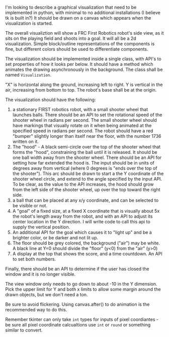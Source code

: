 I'm looking to describe a graphical visualization that need to be implemented in python, with minimal to no additional installations (I believe tk is built in?) It should be drawn on a canvas which appears when the visualization is started.

The overall visualiztion will show a FRC First Robotics robot's side view, as it sits on the playing field and shoots into a goal. It will all be a 2d visualization. Simple block/outline representations of the components is fine, but different colors should be used to differentiate components.

The visualization should be implemented inside a single class, with API's to set properties of how it looks per below. It should have a method which animates the drawing asynchronously in the background. The class shall be named `Visualization`.

"X" is horizontal along the ground, increasing left to right. Y is vertical in the air, increasing from bottom to top. The robot's base shall be at the origin.

The visualization should have the following:

1) a stationary FIRST robotics robot, with a small shooter wheel that launches balls. There should be an API to set the rotational speed of the shooter wheel in radians per second. The small shooter wheel should have markings that visually rotate on it when being animated at the specified speed in radians per second. The robot should have a red "bumper" slightly longer than itself near the floor, with the number 1736 written on it.
2) The "hood" - A black semi-circle over the top of the shooter wheel that forms the "hood", constraining the ball until it is released. It should be one ball width away from the shooter wheel. There should be an API for setting how far extended the hood is. The input should be in units of degrees away from vertical (where 0 degrees is "ends over the top of the shooter").  This arc should be drawn to start a the Y coordinate of the shooter wheel circle, and extend to the angle specified by the input API. To be clear, as the value to the API increases, the hood should grow from the left side of the shooter wheel, up over the top toward the right side.
3) a ball that can be placed at any x/y coordinate, and can be selected to be visible or not.
4) A "goal" of a fixed size, at a fixed X coordinate that is visually about 5x the robot's length away from the robot, and with an API to adjust its center location in the Y direction. I will write code to call this api to supply the vertical position.
5) An additional API for the goal which causes it to "light up" and be a brighter color, or be darker and not lit up.
6) The floor should be grey colored, the background ("air") may be white. A black line at Y=0 should divide the "floor" (y<0) from the "air" (y>0)
7) A display at the top that shows the score, and a time countdown. An API to set both numbers.


Finally, there should be an API to determine if the user has closed the window and it is no longer visible.

The view window only needs to go down to about -10 in the Y dimension. Pick the upper limit for Y and both x limits to allow some margin around the drawn objects, but we don't need a ton.

Be sure to avoid flickering. Using canvas.after() to do animation is the recommended way to do this.

Remember tkinter can only take `int` types for inputs of pixel coordiantes - be sure all pixel coordinate calcualtions use `int` or `round` or something similar to convert.
